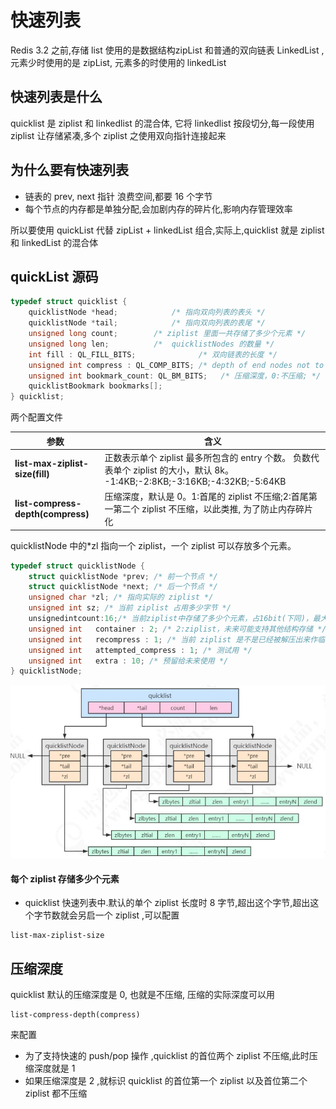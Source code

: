 # 快速列表

Redis 3.2 之前,存储 list 使用的是数据结构zipList 和普通的双向链表 LinkedList ,  元素少时使用的是 zipList, 元素多的时使用的 linkedList

## 快速列表是什么

quicklist 是 ziplist 和 linkedlist 的混合体, 它将 linkedlist 按段切分,每一段使用 ziplist 让存储紧凑,多个 ziplist 之使用双向指针连接起来

## 为什么要有快速列表

- 链表的 prev, next 指针 浪费空间,都要 16 个字节
- 每个节点的内存都是单独分配,会加剧内存的碎片化,影响内存管理效率

所以要使用 quickList 代替 zipList + linkedList 组合,实际上,quicklist 就是 ziplist 和 linkedList 的混合体

## quickList 源码

```c
typedef struct quicklist {
    quicklistNode *head;			/* 指向双向列表的表头 */
    quicklistNode *tail;			/* 指向双向列表的表尾 */
    unsigned long count;        /* ziplist 里面一共存储了多少个元素 */
    unsigned long len;          /*  quicklistNodes 的数量 */
    int fill : QL_FILL_BITS;              /* 双向链表的长度 */
    unsigned int compress : QL_COMP_BITS; /* depth of end nodes not to compress;0=off */
    unsigned int bookmark_count: QL_BM_BITS;   /* 压缩深度，0:不压缩; */
    quicklistBookmark bookmarks[];
} quicklist;

```

两个配置文件

| 参数                              | 含义                                                         |
| --------------------------------- | ------------------------------------------------------------ |
| **list-max-ziplist-size(fill)**   | 正数表示单个 ziplist 最多所包含的 entry 个数。 负数代表单个 ziplist 的大小，默认 8k。 -1:4KB;-2:8KB;-3:16KB;-4:32KB;-5:64KB |
| **list-compress-depth(compress)** | 压缩深度，默认是 0。1:首尾的 ziplist 不压缩;2:首尾第一第二个 ziplist 不压缩，以此类推, 为了防止内存碎片化 |

quicklistNode 中的*zl 指向一个 ziplist，一个 ziplist 可以存放多个元素。

```c
typedef struct quicklistNode {
    struct quicklistNode *prev; /* 前一个节点 */
    struct quicklistNode *next; /* 后一个节点 */
    unsigned char *zl; /* 指向实际的 ziplist */
    unsigned int sz; /* 当前 ziplist 占用多少字节 */
    unsignedintcount:16;/* 当前ziplist中存储了多少个元素，占16bit(下同)，最大65536个*/ unsigned int   encoding : 2; /* 是否采用了 LZF 压缩算法压缩节点，1:RAW 2:LZF */
    unsigned int   container : 2; /* 2:ziplist，未来可能支持其他结构存储 */
    unsigned int   recompress : 1; /* 当前 ziplist 是不是已经被解压出来作临时使用 */
    unsigned int   attempted_compress : 1; /* 测试用 */
    unsigned int   extra : 10; /* 预留给未来使用 */
} quicklistNode;
```

![image-20200801233522826](../../../assets/image-20200801233522826.png)





#### 每个 ziplist 存储多少个元素

- quicklist 快速列表中.默认的单个 ziplist 长度时 8 字节,超出这个字节,超出这个字节数就会另启一个 ziplist ,可以配置

```
list-max-ziplist-size
```

## 压缩深度

quicklist 默认的压缩深度是 0, 也就是不压缩, 压缩的实际深度可以用

```
list-compress-depth(compress)
```

来配置

- 为了支持快速的 push/pop 操作 ,quicklist 的首位两个 ziplist 不压缩,此时压缩深度就是 1
- 如果压缩深度是 2 ,就标识 quicklist 的首位第一个 ziplist 以及首位第二个 ziplist 都不压缩

